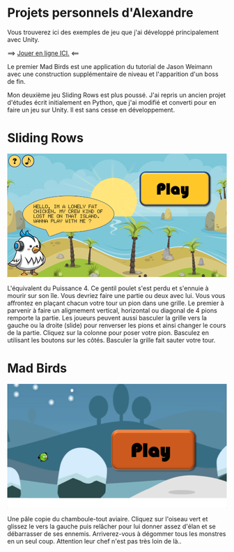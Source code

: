 # Projets personnels d'Alexandre

Vous trouverez ici des exemples de jeu que j'ai développé principalement avec Unity.

==> [Jouer en ligne ICI.](https://alaurent4.gitlab.io/codebook) <==

Le premier Mad Birds est une application du tutorial de Jason Weimann avec une construction supplémentaire de niveau et l'apparition d'un boss de fin.

Mon deuxième jeu Sliding Rows est plus poussé. J'ai repris un ancien projet d'études écrit initialement en Python, que j'ai modifié et converti pour en faire un jeu sur Unity. Il est sans cesse en développement.

# Sliding Rows

![SR](pngs/slidingrows.png)

L'équivalent du Puissance 4. Ce gentil poulet s'est perdu et s'ennuie à mourir sur son île. Vous devriez faire une partie ou deux avec lui. Vous vous affrontez en plaçant chacun votre tour un pion dans une grille. Le premier à parvenir à faire un aligmement vertical, horizontal ou diagonal de 4 pions remporte la partie. Les joueurs peuvent aussi basculer la grille vers la gauche ou la droite (slide) pour renverser les pions et ainsi changer le cours de la partie. Cliquez sur la colonne pour poser votre pion. Basculez en utilisant les boutons sur les côtés. Basculer la grille fait sauter votre tour.


# Mad Birds

![MB](pngs/madbirds.png)

Une pâle copie du chamboule-tout aviaire. Cliquez sur l'oiseau vert et glissez le vers la gauche puis relâcher pour lui donner assez d'élan et se débarrasser de ses ennemis. Arriverez-vous à dégommer tous les monstres en un seul coup. Attention leur chef n'est pas très loin de là..

